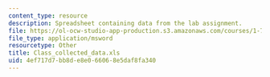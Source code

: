 ```yaml
---
content_type: resource
description: Spreadsheet containing data from the lab assignment.
file: https://ol-ocw-studio-app-production.s3.amazonaws.com/courses/1-72-groundwater-hydrology-fall-2005/4ef717d7bb8de8e066068e5daf8fa340_Class_collected_data.xls
file_type: application/msword
resourcetype: Other
title: Class_collected_data.xls
uid: 4ef717d7-bb8d-e8e0-6606-8e5daf8fa340
---
```

